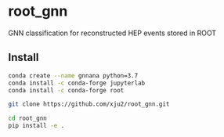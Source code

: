 # root_gnn
GNN classification for reconstructed HEP events stored in ROOT

## Install
```bash
conda create --name gnnana python=3.7
conda install -c conda-forge jupyterlab
conda install -c conda-forge root

git clone https://github.com/xju2/root_gnn.git

cd root_gnn
pip install -e .
```
